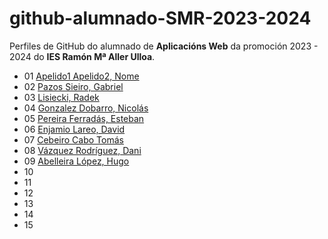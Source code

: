 # github-alumnado-SMR-2023-2024

Perfiles de GitHub do alumnado de **Aplicacións Web** da promoción 2023 - 2024 do **IES Ramón Mª Aller Ulloa**.

* 01 [Apelido1 Apelido2, Nome](https://github.com/xxx...)
* 02 [Pazos Sieiro, Gabriel](https://github.com/retr0500)
* 03 [Lisiecki, Radek](https://github.com/Raddek96)
* 04 [Gonzalez Dobarro, Nicolás](https://github.com/Nicolasgon2006)
* 05 [Pereira Ferradás, Esteban](https://github.com/dokkanman1)
* 06 [Enjamio Lareo, David](https://github.com/deivis724)
* 07 [Cebeiro Cabo Tomás](https://github.com/tomascebeiro)
* 08 [Vázquez Rodríguez, Dani](https://github.com/tomatefrito)
* 09 [Abelleira López, Hugo](https://github.com/Hugogub)
* 10 []()
* 11 []()
* 12 []()
* 13 []()
* 14 []()
* 15 []()

